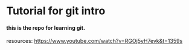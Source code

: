 # Tutorial for git intro

#### this is the repo for learning git.

resources:
https://www.youtube.com/watch?v=RGOj5yH7evk&t=1359s
